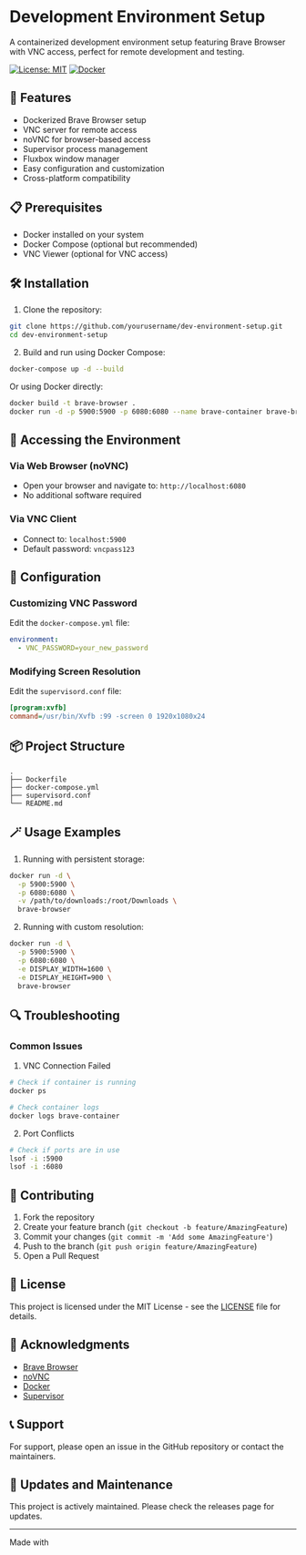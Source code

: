 # Development Environment Setup

A containerized development environment setup featuring Brave Browser with VNC access, perfect for remote development and testing.

[![License: MIT](https://img.shields.io/badge/License-MIT-yellow.svg)](https://opensource.org/licenses/MIT)
[![Docker](https://img.shields.io/badge/Docker-Supported-blue.svg)](https://www.docker.com/)

## 🚀 Features

- Dockerized Brave Browser setup
- VNC server for remote access
- noVNC for browser-based access
- Supervisor process management
- Fluxbox window manager
- Easy configuration and customization
- Cross-platform compatibility

## 📋 Prerequisites

- Docker installed on your system
- Docker Compose (optional but recommended)
- VNC Viewer (optional for VNC access)

## 🛠️ Installation

1. Clone the repository:
```bash
git clone https://github.com/yourusername/dev-environment-setup.git
cd dev-environment-setup
```

2. Build and run using Docker Compose:
```bash
docker-compose up -d --build
```

Or using Docker directly:
```bash
docker build -t brave-browser .
docker run -d -p 5900:5900 -p 6080:6080 --name brave-container brave-browser
```

## 🔗 Accessing the Environment

### Via Web Browser (noVNC)
- Open your browser and navigate to: `http://localhost:6080`
- No additional software required

### Via VNC Client
- Connect to: `localhost:5900`
- Default password: `vncpass123`

## 🔧 Configuration

### Customizing VNC Password
Edit the `docker-compose.yml` file:
```yaml
environment:
  - VNC_PASSWORD=your_new_password
```

### Modifying Screen Resolution
Edit the `supervisord.conf` file:
```ini
[program:xvfb]
command=/usr/bin/Xvfb :99 -screen 0 1920x1080x24
```

## 📦 Project Structure

```
.
├── Dockerfile
├── docker-compose.yml
├── supervisord.conf
└── README.md
```

## 🪄 Usage Examples

1. Running with persistent storage:
```bash
docker run -d \
  -p 5900:5900 \
  -p 6080:6080 \
  -v /path/to/downloads:/root/Downloads \
  brave-browser
```

2. Running with custom resolution:
```bash
docker run -d \
  -p 5900:5900 \
  -p 6080:6080 \
  -e DISPLAY_WIDTH=1600 \
  -e DISPLAY_HEIGHT=900 \
  brave-browser
```

## 🔍 Troubleshooting

### Common Issues

1. VNC Connection Failed
```bash
# Check if container is running
docker ps

# Check container logs
docker logs brave-container
```

2. Port Conflicts
```bash
# Check if ports are in use
lsof -i :5900
lsof -i :6080
```

## 🤝 Contributing

1. Fork the repository
2. Create your feature branch (`git checkout -b feature/AmazingFeature`)
3. Commit your changes (`git commit -m 'Add some AmazingFeature'`)
4. Push to the branch (`git push origin feature/AmazingFeature`)
5. Open a Pull Request

## 📄 License

This project is licensed under the MIT License - see the [LICENSE](LICENSE) file for details.

## 🙏 Acknowledgments

- [Brave Browser](https://brave.com/)
- [noVNC](https://novnc.com/)
- [Docker](https://www.docker.com/)
- [Supervisor](http://supervisord.org/)

## 📞 Support

For support, please open an issue in the GitHub repository or contact the maintainers.

## 🔄 Updates and Maintenance

This project is actively maintained. Please check the releases page for updates.

---

Made with
